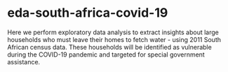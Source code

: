 # eda-south-africa-covid-19

Here we perform exploratory data analysis to extract insights about large households who must leave their homes to fetch water - using 2011 South African census data. These households will be identified as vulnerable during the COVID-19 pandemic and targeted for special government assistance.
